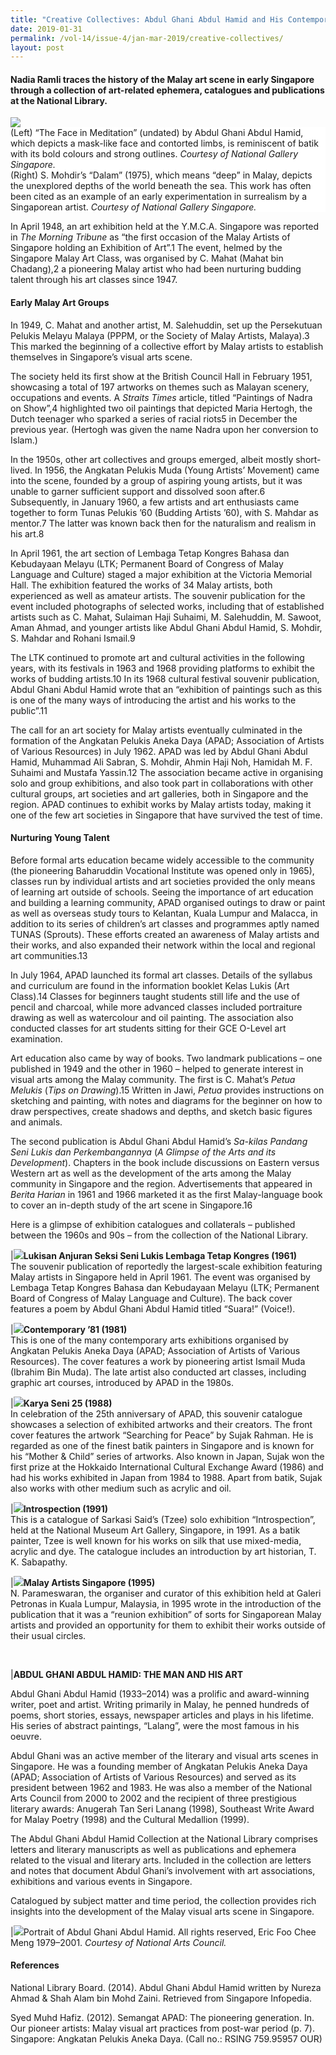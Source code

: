 ```yaml
---
title: "Creative Collectives: Abdul Ghani Abdul Hamid and His Contemporaries"
date: 2019-01-31
permalink: /vol-14/issue-4/jan-mar-2019/creative-collectives/
layout: post
---
```

#### **Nadia Ramli** traces the history of the Malay art scene in early Singapore through a collection of art-related ephemera, catalogues and publications at the National Library.

<img src="/images/Vol-14-issue-4/creative-collectives/CreativeCollections1.JPG">
<div style="background-color: white;">(Left) “The Face in Meditation” (undated) by Abdul Ghani Abdul Hamid, which depicts a mask-like face and contorted limbs, is reminiscent of batik with its bold colours and strong outlines. <i>Courtesy of National Gallery Singapore.</i><br>
(Right) S. Mohdir’s “Dalam” (1975), which means “deep” in Malay, depicts the unexplored depths of the world beneath the sea. This work has often been cited as an example of an early experimentation in surrealism by a Singaporean artist. <i>Courtesy of National Gallery Singapore.</i></div>

In April 1948, an art exhibition held at the Y.M.C.A. Singapore was reported in *The Morning Tribune* as “the first occasion of the Malay Artists of Singapore holding an Exhibition of Art”.1 The event, helmed by the Singapore Malay Art Class, was organised by C. Mahat (Mahat bin Chadang),2 a pioneering Malay artist who had been nurturing budding talent through his art classes since 1947.

#### **Early Malay Art Groups**

In 1949, C. Mahat and another artist, M. Salehuddin, set up the Persekutuan Pelukis Melayu Malaya (PPPM, or the Society of Malay Artists, Malaya).3 This marked the beginning of a collective effort by Malay artists to establish themselves in Singapore’s visual arts scene.

The society held its first show at the British Council Hall in February 1951, showcasing a total of 197 artworks on themes such as Malayan scenery, occupations and events. A *Straits Times* article, titled “Paintings of Nadra on Show”,4 highlighted two oil paintings that depicted Maria Hertogh, the Dutch teenager who sparked a series of racial riots5 in December the previous year. (Hertogh was given the name Nadra upon her conversion to Islam.)

In the 1950s, other art collectives and groups emerged, albeit mostly short-lived. In 1956, the Angkatan Pelukis Muda (Young Artists’ Movement) came into the scene, founded by a group of aspiring young artists, but it was unable to garner sufficient support and dissolved soon after.6 Subsequently, in January 1960, a few artists and art enthusiasts came together to form Tunas Pelukis ’60 (Budding Artists ’60), with S. Mahdar as mentor.7 The latter was known back then for the naturalism and realism in his art.8

In April 1961, the art section of Lembaga Tetap Kongres Bahasa dan Kebudayaan Melayu (LTK; Permanent Board of Congress of Malay Language and Culture) staged a major exhibition at the Victoria Memorial Hall. The exhibition featured the works of 34 Malay artists, both experienced as well as amateur artists. The souvenir publication for the event included photographs of selected works, including that of established artists such as C. Mahat, Sulaiman Haji Suhaimi, M. Salehuddin, M. Sawoot, Aman Ahmad, and younger artists like Abdul Ghani Abdul Hamid, S. Mohdir, S. Mahdar and Rohani Ismail.9

The LTK continued to promote art and cultural activities in the following years, with its festivals in 1963 and 1968 providing platforms to exhibit the works of budding artists.10 In its 1968 cultural festival souvenir publication, Abdul Ghani Abdul Hamid wrote that an “exhibition of paintings such as this is one of the many ways of introducing the artist and his works to the public”.11

The call for an art society for Malay artists eventually culminated in the formation of the Angkatan Pelukis Aneka Daya (APAD; Association of Artists of Various Resources) in July 1962. APAD was led by Abdul Ghani Abdul Hamid, Muhammad Ali Sabran, S. Mohdir, Ahmin Haji Noh,  Hamidah M. F. Suhaimi and  Mustafa Yassin.12 The association became active in organising solo and group exhibitions, and also took part in collaborations with other cultural groups, art societies and art galleries, both in Singapore and the region. APAD continues to exhibit works by Malay artists today, making it one of the few art societies in Singapore that have survived the test of time.

#### **Nurturing Young Talent**

Before formal arts education became widely accessible to the community (the pioneering Baharuddin Vocational Institute was opened only in 1965), classes run by individual artists and art societies provided the only means of learning art outside of schools. Seeing the importance of art education and building a learning community, APAD organised outings to draw or paint as well as overseas study tours to Kelantan, Kuala Lumpur and Malacca, in addition to its series of children’s art classes and programmes aptly named TUNAS (Sprouts). These efforts created an awareness of Malay artists and their works, and also expanded their network within the local and regional art communities.13

In July 1964, APAD launched its formal art classes. Details of the syllabus and curriculum are found in the information booklet Kelas Lukis (Art Class).14 Classes for beginners taught students still life and the use of pencil and charcoal, while more advanced classes included portraiture drawing as well as watercolour and oil painting. The association also conducted classes for art students sitting for their GCE O-Level art examination.

Art education also came by way of books. Two landmark publications – one published in 1949 and the other in 1960 – helped to generate interest in visual arts among the Malay community. The first is C. Mahat’s *Petua Melukis* (*Tips on Drawing*).15 Written in Jawi, *Petua* provides instructions on sketching and painting, with notes and diagrams for the beginner on how to draw perspectives, create shadows and depths, and sketch basic figures and animals.

The second publication is Abdul Ghani Abdul Hamid’s *Sa-kilas Pandang Seni Lukis dan Perkembangannya* (*A Glimpse of the Arts and its Development*). Chapters in the book include discussions on Eastern versus Western art as well as the development of the arts among the Malay community in Singapore and the region. Advertisements that appeared in *Berita Harian* in 1961 and 1966 marketed it as the first Malay-language book to cover an in-depth study of the art scene in Singapore.16

Here is a glimpse of exhibition catalogues and collaterals – published between the 1960s and 90s – from the collection of the National Library.

|<img src="/images/Vol-14-issue-4/creative-collectives/CreativeCollections2.JPG"><b>Lukisan Anjuran Seksi Seni Lukis Lembaga Tetap Kongres (1961)</b><br> The souvenir publication of reportedly the largest-scale exhibition featuring Malay artists in Singapore held in April 1961. The event was organised by Lembaga Tetap Kongres Bahasa dan Kebudayaan Melayu (LTK; Permanent Board of Congress of Malay Language and Culture). The back cover features a poem by Abdul Ghani Abdul Hamid titled “Suara!” (Voice!).

|<img src="/images/Vol-14-issue-4/creative-collectives/CreativeCollections3.JPG"><b>Contemporary ’81 (1981)</b><br> This is one of the many contemporary arts exhibitions organised by Angkatan Pelukis Aneka Daya (APAD; Association of Artists of Various Resources). The cover features a work by pioneering artist Ismail Muda (Ibrahim Bin Muda). The late artist also conducted art classes, including graphic art courses, introduced by APAD in the 1980s.

|<img src="/images/Vol-14-issue-4/creative-collectives/CreativeCollections4.JPG"><b>Karya Seni 25 (1988)</b><br> 
In celebration of the 25th anniversary of APAD, this souvenir catalogue showcases a selection of exhibited artworks and their creators. The front cover features the artwork “Searching for Peace” by Sujak Rahman. He is regarded as one of the finest batik painters in Singapore and is known for his “Mother & Child” series of artworks. Also known in Japan, Sujak won the first prize at the Hokkaido International Cultural Exchange Award (1986) and had his works exhibited in Japan from 1984 to 1988. Apart from batik, Sujak also works with other medium such as acrylic and oil.

|<img src="/images/Vol-14-issue-4/creative-collectives/CreativeCollections5.JPG"><b>Introspection (1991)</b><br> 
This is a catalogue of Sarkasi Said’s (Tzee) solo exhibition “Introspection”, held at the National Museum Art Gallery, Singapore, in 1991. As a batik painter, Tzee is well known for his works on silk that use mixed-media, acrylic and dye. The catalogue includes an introduction by art historian, T. K. Sabapathy.

|<img src="/images/Vol-14-issue-4/creative-collectives/CreativeCollections6.JPG"><b>Malay Artists Singapore (1995)</b><br> 
N. Parameswaran, the organiser and curator of this exhibition held at Galeri Petronas in Kuala Lumpur, Malaysia, in 1995 wrote in the introduction of the publication that it was a “reunion exhibition” of sorts for Singaporean Malay artists and provided an opportunity for them to exhibit their works outside of their usual circles.

<br>


|**ABDUL GHANI ABDUL HAMID: THE MAN AND HIS ART**

Abdul Ghani Abdul Hamid (1933–2014) was a prolific and award-winning writer, poet and artist. Writing primarily in Malay, he penned hundreds of poems, short stories, essays, newspaper articles and plays in his lifetime. His series of abstract paintings, “Lalang”, were the most famous in his oeuvre.

Abdul Ghani was an active member of the literary and visual arts scenes in Singapore. He was a founding member of Angkatan Pelukis Aneka Daya (APAD; Association of Artists of Various Resources) and served as its president between 1962 and 1983. He was also a member of the National Arts Council from 2000 to 2002 and the recipient of three prestigious literary awards: Anugerah Tan Seri Lanang (1998), Southeast Write Award for Malay Poetry (1998) and the Cultural Medallion (1999).

The Abdul Ghani Abdul Hamid Collection at the National Library comprises letters and literary manuscripts as well as publications and ephemera related to the visual and literary arts. Included in the collection are letters and notes that document Abdul Ghani’s involvement with art associations, exhibitions and various events in Singapore.

Catalogued by subject matter and time period, the collection provides rich insights into the development of the Malay visual arts scene in Singapore.

|<img src="/images/Vol-14-issue-4/creative-collectives/CreativeCollections5.JPG">Portrait of Abdul Ghani Abdul Hamid. All rights reserved, Eric Foo Chee Meng 1979–2001. <i>Courtesy of National Arts Council.</i>

#### **References**

National Library Board. (2014). Abdul Ghani Abdul Hamid written by Nureza Ahmad & Shah Alam bin Mohd Zaini. Retrieved from Singapore Infopedia.

Syed Muhd Hafiz. (2012). Semangat APAD: The pioneering generation. In. Our pioneer artists: Malay visual art practices from post-war period (p. 7). Singapore: Angkatan Pelukis Aneka Daya. (Call no.: RSING 759.95957 OUR)